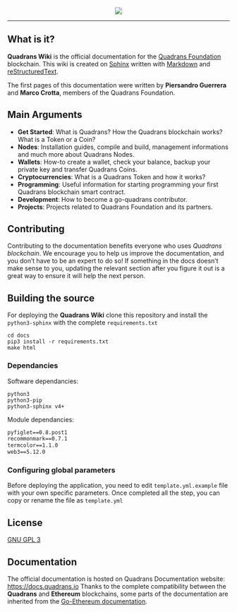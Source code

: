 <div align="center">
  <img src="https://www.quadrans.io/assets/brand/logo_quadrans_color.svg"><br>
</div>

-----------------

## What is it?

**Quadrans Wiki** is the official documentation for the [Quadrans Foundation](https://quadrans.io) blockchain. 
This wiki is created on [Sphinx](http://www.sphinx-doc.org/) written with [Markdown](https://daringfireball.net/projects/markdown/) and [reStructuredText](http://www.sphinx-doc.org/en/master/usage/restructuredtext/basics.html). 

The first pages of this documentation were written by **Piersandro Guerrera** and **Marco Crotta**, members of the Quadrans Foundation.

## Main Arguments

* **Get Started**: What is Quadrans? How the Quadrans blockchain works? What is a Token or a Coin?
* **Nodes**: Installation guides, compile and build, management informations and much more about Quadrans Nodes.
* **Wallets**: How-to create a wallet, check your balance, backup your private key and transfer Quadrans Coins.
* **Cryptocurrencies**: What is a Quadrans Token and how it works?
* **Programming**: Useful information for starting programming your first Quadrans blockchain smart contract.
* **Development**: How to become a go-quadrans contributor.
* **Projects**: Projects related to Quadrans Foundation and its partners.

## Contributing

Contributing to the documentation benefits everyone who uses *Quadrans blockchain*. We encourage you to help us improve the documentation, and you don’t have to be an expert to do so! If something in the docs doesn’t make sense to you, updating the relevant section after you figure it out is a great way to ensure it will help the next person.

## Building the source
For deploying the **Quadrans Wiki** clone this repository and install the `python3-sphinx` with the complete `requirements.txt`

```
cd docs
pip3 install -r requirements.txt
make html
```

### Dependancies

Software dependancies:

```
python3
python3-pip
python3-sphinx v4+
```

Module dependancies:

``` requirements.txt
pyfiglet==0.8.post1
recommonmark==0.7.1
termcolor==1.1.0
web3==5.12.0
```

### Configuring global parameters
Before deploying the application, you need to edit `template.yml.example` file with your own specific parameters. Once completed all the step, you can copy or rename the file as `template.yml`


## License
[GNU GPL 3](LICENSE)

## Documentation
The official documentation is hosted on Quadrans Documentation website: https://docs.quadrans.io
Thanks to the complete compatibility between the **Quadrans** and **Ethereum** blockchains, some parts of the documentation are inherited from the [Go-Ethereum documentation](https://geth.ethereum.org/docs/).